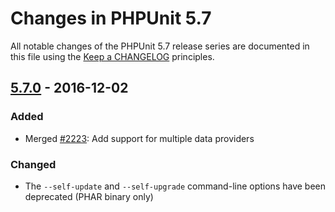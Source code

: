 # Changes in PHPUnit 5.7

All notable changes of the PHPUnit 5.7 release series are documented in this file using the [Keep a CHANGELOG](http://keepachangelog.com/) principles.

## [5.7.0] - 2016-12-02

### Added

* Merged [#2223](https://github.com/sebastianbergmann/phpunit/pull/2223): Add support for multiple data providers

### Changed

* The `--self-update` and `--self-upgrade` command-line options have been deprecated (PHAR binary only)

[5.7.0]: https://github.com/sebastianbergmann/phpunit/compare/5.6...5.7.0

